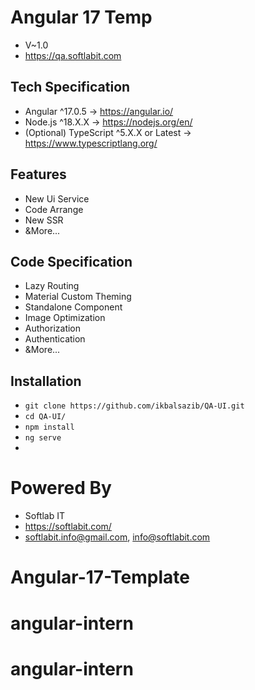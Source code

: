 # Angular 17 Temp
- V~1.0
- https://qa.softlabit.com


## Tech Specification
-   Angular ^17.0.5 -> https://angular.io/
-   Node.js ^18.X.X -> https://nodejs.org/en/
-   (Optional) TypeScript ^5.X.X or Latest -> https://www.typescriptlang.org/


## Features
- New Ui Service
- Code Arrange
- New SSR
- &More...


## Code Specification
- Lazy Routing
- Material Custom Theming
- Standalone Component
- Image Optimization
- Authorization
- Authentication
- &More...


## Installation
- `git clone https://github.com/ikbalsazib/QA-UI.git`
- `cd QA-UI/`
- `npm install`
- `ng serve`
- 

# Powered By
- Softlab IT
- https://softlabit.com/
- softlabit.info@gmail.com, info@softlabit.com
# Angular-17-Template
# angular-intern
# angular-intern
